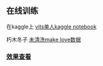 ## 在线训练
在kaggle上 [vits单人kaggle notebook](https://colab.research.google.com/drive/1_02NpQmuduAomkrgXWfNWHnzYIsnqDsh?usp=sharing)

朽木冬子 [未清洗make love数据](https://drive.google.com/file/d/1L62VERKwKYWcWV-C-rdvIkdOGbkKg9Un/view?usp=share_link)
### [效果查看](https://www.bilibili.com/video/BV1rW4y1x7Xq)
